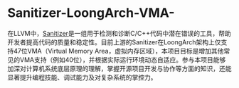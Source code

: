 # Sanitizer-LoongArch-VMA-
在LLVM中，[Sanitizer](https://compiler-rt.llvm.org/)是一组用于检测和诊断C/C++代码中潜在错误的工具，帮助开发者提高代码的质量和稳定性。目前上游的Sanitizer在LoongArch架构上仅支持47位VMA（Virtual Memory Area，虚拟内存区域），本项目目标是增加其他常见的VMA支持（例如40位），并根据实际运行环境动态自适应。参与本项目能够加深对计算机系统底层原理的理解，掌握开源项目开发与协作等方面的知识，还能显著提升编程技能、调试能力及对复杂系统的掌控力。
